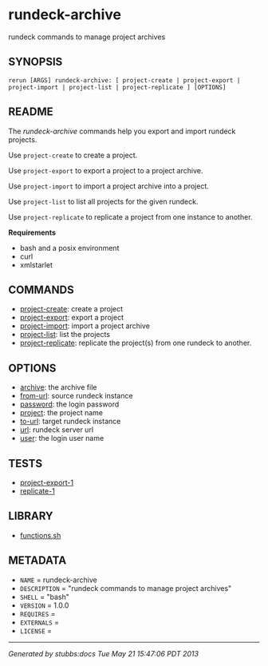 # rundeck-archive

rundeck commands to manage project archives

## SYNOPSIS

    rerun [ARGS] rundeck-archive: [ project-create | project-export | project-import | project-list | project-replicate ] [OPTIONS]

## README

The *rundeck-archive* commands help you export and import rundeck projects.

Use `project-create` to create a project.

Use `project-export` to export a project to a project archive.

Use `project-import` to import a project archive into a project.

Use `project-list` to list all projects for the given rundeck.

Use `project-replicate` to replicate a project from one instance to another.

**Requirements**

* bash and a posix environment
* curl
* xmlstarlet

## COMMANDS

* [project-create](commands/project-create/index.html): create a project
* [project-export](commands/project-export/index.html): export a project
* [project-import](commands/project-import/index.html): import a project archive
* [project-list](commands/project-list/index.html): list the projects
* [project-replicate](commands/project-replicate/index.html): replicate the project(s) from one rundeck to another.

## OPTIONS

* [archive](options/archive/index.html): the archive file
* [from-url](options/from-url/index.html): source rundeck instance
* [password](options/password/index.html): the login password
* [project](options/project/index.html): the project name
* [to-url](options/to-url/index.html): target rundeck instance
* [url](options/url/index.html): rundeck server url
* [user](options/user/index.html): the login user name

## TESTS

* [project-export-1](tests/project-export-1.html)
* [replicate-1](tests/replicate-1.html)

## LIBRARY

* [functions.sh](lib/functions.html)

## METADATA

* `NAME` = rundeck-archive
* `DESCRIPTION` = "rundeck commands to manage project archives"
* `SHELL` = "bash"
* `VERSION` = 1.0.0
* `REQUIRES` = 
* `EXTERNALS` = 
* `LICENSE` = 

----

*Generated by stubbs:docs Tue May 21 15:47:06 PDT 2013*
